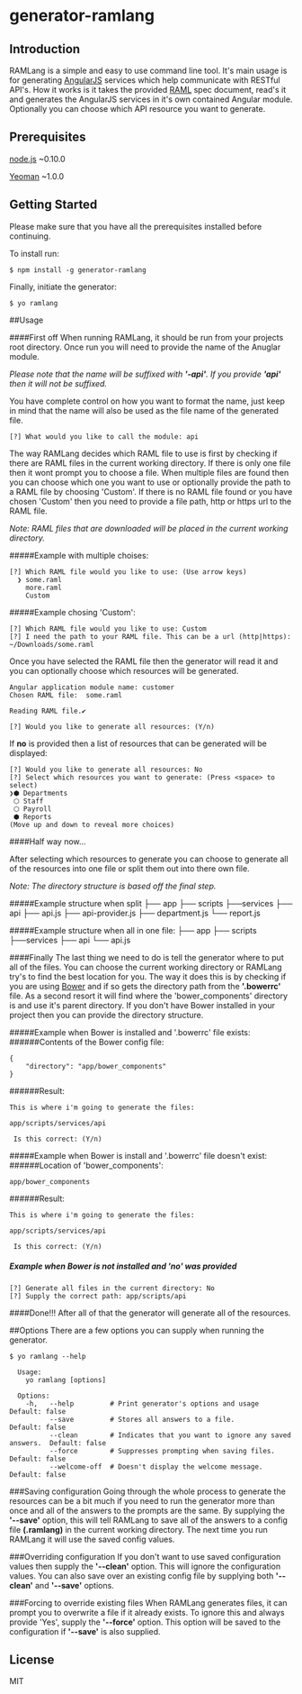 # generator-ramlang

## Introduction
RAMLang is a simple and easy to use command line tool. It's main usage is for generating [AngularJS](http://angularjs.org) services which help communicate with RESTful API's.
How it works is it takes the provided [RAML](http://raml.org/) spec document, read's it and generates the AngularJS services in it's own contained Angular module.
Optionally you can choose which API resource you want to generate.

## Prerequisites
[node.js](http://nodejs.org/) ~0.10.0

[Yeoman](http://yeoman.io) ~1.0.0

## Getting Started

Please make sure that you have all the prerequisites installed before continuing.

To install run:

``$ npm install -g generator-ramlang``

Finally, initiate the generator:

``$ yo ramlang``

##Usage

####First off
When running RAMLang, it should be run from your projects root directory.
Once run you will need to provide the name of the Anuglar module. 

_Please note that the name will be suffixed with **'-api'**. If you provide **'api'** then it will not be suffixed._

You have complete control on how you want to format the name, just keep in mind that the name will also be used as the file name of the generated file.

    [?] What would you like to call the module: api

The way RAMLang decides which RAML file to use is first by checking if there are RAML files in the current working directory.
If there is only one file then it wont prompt you to choose a file. When multiple files are found then you can choose which one you want to use or optionally provide the path to a RAML file by choosing 'Custom'.
If there is no RAML file found or you have chosen 'Custom' then you need to provide a file path, http or https url to the RAML file.

_Note: RAML files that are downloaded will be placed in the current working directory._
  
#####Example with multiple choises:  

    [?] Which RAML file would you like to use: (Use arrow keys)
      ❯ some.raml
        more.raml
        Custom
   
#####Example chosing 'Custom':

    [?] Which RAML file would you like to use: Custom          
    [?] I need the path to your RAML file. This can be a url (http|https): ~/Downloads/some.raml

Once you have selected the RAML file then the generator will read it and you can optionally choose which resources will be generated.

    Angular application module name: customer
    Chosen RAML file:  some.raml 
         
    Reading RAML file.✔ 
    
    [?] Would you like to generate all resources: (Y/n) 

If **no** is provided then a list of resources that can be generated will be displayed:

    [?] Would you like to generate all resources: No     
    [?] Select which resources you want to generate: (Press <space> to select)
    ❯⬢ Departments
     ⬡ Staff
     ⬡ Payroll
     ⬢ Reports
    (Move up and down to reveal more choices)

####Half way now...

After selecting which resources to generate you can choose to generate all of the resources into one file or split them out into there own file.

_Note: The directory structure is based off the final step._

#####Example structure when split
    ├── app
        ├── scripts
            ├──services
                ├── api
                    ├── api.js
                    ├── api-provider.js
                    ├── department.js
                    └── report.js

#####Example structure when all in one file:
    ├── app
        ├── scripts
            ├──services
                ├── api
                    └── api.js

####Finally
The last thing we need to do is tell the generator where to put all of the files. You can choose the current working directory or RAMLang try's to find the best location for you.
The way it does this is by checking if you are using [Bower](http://bower.io/) and if so gets the directory path from the **'.bowerrc'** file. As a second resort it will find where the 'bower_components' directory is and use it's parent directory. If you don't have Bower installed in your project then you can provide the directory structure.

#####Example when Bower is installed and '.bowerrc' file exists:
######Contents of the Bower config file:

    {
        "directory": "app/bower_components"
    }

######Result:

    This is where i'm going to generate the files: 
                 
    app/scripts/services/api
         
     Is this correct: (Y/n)

#####Example when Bower is install and '.bowerrc' file doesn't exist:
######Location of 'bower_components':

    app/bower_components

######Result:

    This is where i'm going to generate the files: 
                 
    app/scripts/services/api
         
     Is this correct: (Y/n)

##### Example when Bower is not installed and 'no' was provided

    [?] Generate all files in the current directory: No     
    [?] Supply the correct path: app/scripts/api


####Done!!!
After all of that the generator will generate all of the resources.

##Options
There are a few options you can supply when running the generator.

    $ yo ramlang --help
    
      Usage:
        yo ramlang [options] 

      Options:
        -h,   --help         # Print generator's options and usage                   Default: false
              --save         # Stores all answers to a file.                         Default: false
              --clean        # Indicates that you want to ignore any saved answers.  Default: false
              --force        # Suppresses prompting when saving files.               Default: false
              --welcome-off  # Doesn't display the welcome message.                  Default: false

###Saving configuration
Going through the whole process to generate the resources can be a bit much if you need to run the generator more than once and all of the answers to the prompts are the same. By supplying the **'--save'** option, this will tell RAMLang to save all of the answers to a config file **(.ramlang)** in the current working directory. The next time you run RAMLang it will use the saved config values.

###Overriding configuration
If you don't want to use saved configuration values then supply the **'--clean'** option. This will ignore the configuration values. You can also save over an existing config file by supplying both **'--clean'** and **'--save'** options.

###Forcing to override existing files
When RAMLang generates files, it can prompt you to overwrite a file if it already exists. To ignore this and always provide 'Yes', supply the **'--force'** option. This option will be saved to the configuration if **'--save'** is also supplied.

## License

MIT
